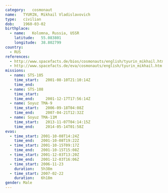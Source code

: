 ```yaml
---
category:	cosmonaut
name:	TYURIN, Mikhail Vladislavovich 
type:	civilian
dob:	1960-03-02
birthplace:
  - name:	Kolomna, Russia, USSR
    latitude:	55.083801
    longitude:	38.802799
country:
  - RUS
references:
  - http://www.spacefacts.de/bios/cosmonauts/english/tyurin_mikhail.htm
  - http://www.spacefacts.de/eva/cosmonauts/english/tyurin_mikhail.htm
missions:
  - name: STS-105
    time_start:   2001-08-10T21:10:14Z
    time_end:     
  - name: STS-108
    time_start:   
    time_end:     2001-12-17T17:56:14Z
  - name: Soyuz TMA-9
    time_start:   2006-09-18T04:08Z
    time_end:     2007-04-21T12:32Z
  - name: Soyuz TMA-11M
    time_start:   2013-11-07T04:14:15Z
    time_end:     2014-05-14T01:58Z
evas:
  - time_start: 2001-10-08T14:24Z
    time_end:   2001-10-08T19:22Z
  - time_start: 2001-10-15T09:17Z
    time_end:   2001-10-15T15:08Z
  - time_start: 2001-12-03T13:20Z
    time_end:   2001-12-03T16:06Z
  - time_start: 2006-11-23
    duration:   5h38m
  - time_start: 2007-02-22
    duration:   6h18m
gender:	Male
---
```


